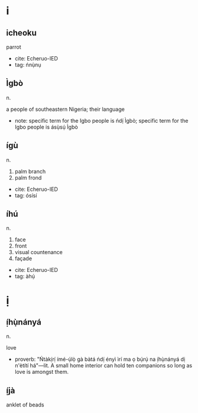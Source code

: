 # i

## icheoku

parrot

* cite: Echeruo-IED
* tag: ńnụ̀nụ

## Ìgbò

n.

a people of southeastern Nigeria; their language

* note: specific term for the Igbo people is ńdị́ Ìgbò; specific term for the Igbo people is ásụ̀sụ́ Ìgbò

## ígù

n.

1. palm branch
2. palm frond

* cite: Echeruo-IED
* tag: ósísí

## íhú

n.

1. face
2. front
3. visual countenance
4. façade

* cite: Echeruo-IED
* tag: àhụ́

# ị

## ị́hụ̀nányá

n.

love

* proverb: "Ńtàkị́rị́ ímé-ụ́lọ̀ gà bàtá ńdị́ ényì ìrí ma ọ bụ́rụ́ na ị́hụ̀nányá dị n'ètítí há"—lit. A small home interior can hold ten companions so long as love is amongst them.

## ị́jà

anklet of beads

